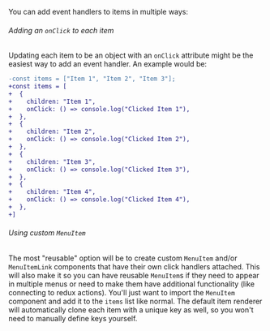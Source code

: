 You can add event handlers to items in multiple ways:

###### Adding an `onClick` to each item<!-- no-margin -->

Updating each item to be an object with an `onClick` attribute might be the
easiest way to add an event handler. An example would be:

```diff
-const items = ["Item 1", "Item 2", "Item 3"];
+const items = [
+  {
+    children: "Item 1",
+    onClick: () => console.log("Clicked Item 1"),
+  },
+  {
+    children: "Item 2",
+    onClick: () => console.log("Clicked Item 2"),
+  },
+  {
+    children: "Item 3",
+    onClick: () => console.log("Clicked Item 3"),
+  },
+  {
+    children: "Item 4",
+    onClick: () => console.log("Clicked Item 4"),
+  },
+]
```

###### Using custom `MenuItem`<!-- no-margin -->

The most "reusable" option will be to create custom `MenuItem` and/or
`MenuItemLink` components that have their own click handlers attached. This will
also make it so you can have reusable `MenuItem`s if they need to appear in
multiple menus or need to make them have additional functionality (like
connecting to redux actions). You'll just want to import the `MenuItem`
component and add it to the `items` list like normal. The default item renderer
will automatically clone each item with a unique key as well, so you won't need
to manually define keys yourself.
